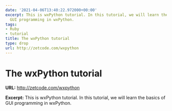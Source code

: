 ```yaml
---
date: '2021-04-06T13:40:22.972000+00:00'
excerpt: This is wxPython tutorial. In this tutorial, we will learn the basics of
  GUI programming in wxPython.
tags:
- Ruby
- tutorial
title: The wxPython tutorial
type: drop
url: http://zetcode.com/wxpython
---
```


# The wxPython tutorial

**URL:** http://zetcode.com/wxpython

**Excerpt:** This is wxPython tutorial. In this tutorial, we will learn the basics of GUI programming in wxPython.
